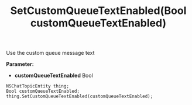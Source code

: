 ﻿---
uid: crmscript_ref_NSChatTopicEntity_SetCustomQueueTextEnabled
title: SetCustomQueueTextEnabled(Bool customQueueTextEnabled)
intellisense: NSChatTopicEntity.SetCustomQueueTextEnabled
keywords: NSChatTopicEntity, GetCustomQueueTextEnabled
so.topic: reference
---

Use the custom queue message text

**Parameter:** 
 - **customQueueTextEnabled** Bool

```crmscript
NSChatTopicEntity thing;
Bool customQueueTextEnabled;
thing.SetCustomQueueTextEnabled(customQueueTextEnabled);
```

